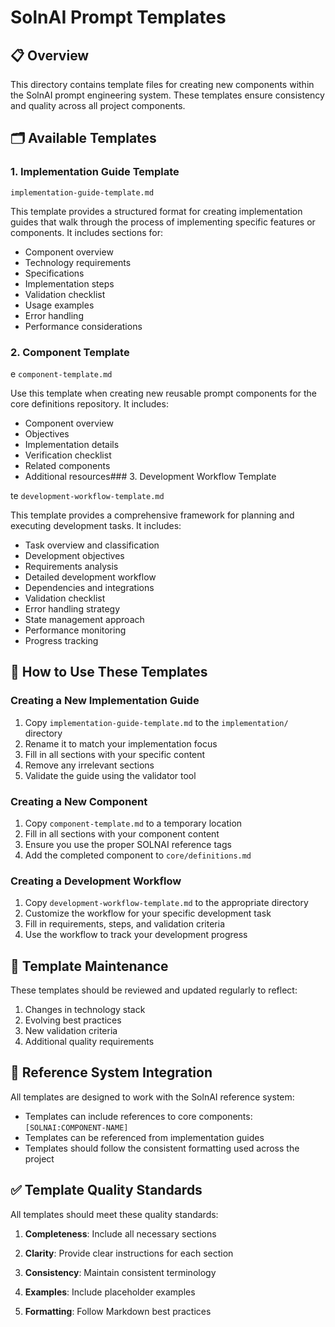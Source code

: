 # SolnAI Prompt Templates

## 📋 Overview

This directory contains template files for creating new components within the SolnAI prompt engineering system. These templates ensure consistency and quality across all project components.

## 🗂️ Available Templates

### 1. Implementation Guide Template

`implementation-guide-template.md`

This template provides a structured format for creating implementation guides that walk through the process of implementing specific features or components. It includes sections for:


- Component overview
- Technology requirements
- Specifications
- Implementation steps
- Validation checklist
- Usage examples
- Error handling
- Performance considerations

### 2. Component Template

e
`component-template.md`

Use this template when creating new reusable prompt components for the core definitions repository. It includes:


- Component overview
- Objectives
- Implementation details
- Verification checklist
- Related components
- Additional resources### 3. Development Workflow Template

te
`development-workflow-template.md`

This template provides a comprehensive framework for planning and executing development tasks. It includes:


- Task overview and classification
- Development objectives
- Requirements analysis
- Detailed development workflow
- Dependencies and integrations
- Validation checklist
- Error handling strategy
- State management approach
- Performance monitoring
- Progress tracking

## 🚀 How to Use These Templates

### Creating a New Implementation Guide

1. Copy `implementation-guide-template.md` to the `implementation/` directory
1. Rename it to match your implementation focus
2. Fill in all sections with your specific content
3. Remove any irrelevant sections
4. Validate the guide using the validator tool

### Creating a New Component

1. Copy `component-template.md` to a temporary location
1. Fill in all sections with your component content
2. Ensure you use the proper SOLNAI reference tags
3. Add the completed component to `core/definitions.md`

### Creating a Development Workflow

1. Copy `development-workflow-template.md` to the appropriate directory
1. Customize the workflow for your specific development task
2. Fill in requirements, steps, and validation criteria
3. Use the workflow to track your development progress

## 📝 Template Maintenance

These templates should be reviewed and updated regularly to reflect:


1. Changes in technology stack
1. Evolving best practices
2. New validation criteria
3. Additional quality requirements

## 🔄 Reference System Integration

All templates are designed to work with the SolnAI reference system:


- Templates can include references to core components: `[SOLNAI:COMPONENT-NAME]`
- Templates can be referenced from implementation guides
- Templates should follow the consistent formatting used across the project

## ✅ Template Quality Standards

All templates should meet these quality standards:


1. **Completeness**: Include all necessary sections
1. **Clarity**: Provide clear instructions for each section
2. **Consistency**: Maintain consistent terminology
3. **Examples**: Include placeholder examples


1. **Formatting**: Follow Markdown best practices
